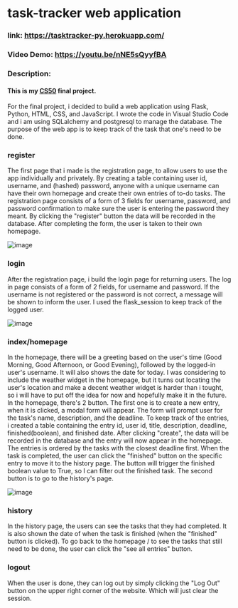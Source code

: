 # task-tracker web application
### link: https://tasktracker-py.herokuapp.com/
### Video Demo:  https://youtu.be/nNE5sQyyfBA
### Description:
#### This is my [CS50](https://discover.edx.org/xgs/course/introduction-computer-science-harvardx-cs50x?hs-referral=Course-Card&hsLang=en#!) final project.
For the final project, i decided to build a web application using Flask, Python, HTML, CSS, and JavaScript.
I wrote the code in Visual Studio Code and i am using SQLalchemy and postgresql to manage the database.
The purpose of the web app is to keep track of the task that one's need to be done.

### register
The first page that i made is the registration page, to allow users to use the app individually and privately. By creating a table containing user id, username, and (hashed) password,
anyone with a unique username can have their own homepage and create their own entries of to-do tasks.
The registration page consists of a form of 3 fields for username, password, and password confirmation to make sure the user is entering the password they meant.
By clicking the "register" button the data will be recorded in the database.
After completing the form, the user is taken to their own homepage.

![image](https://user-images.githubusercontent.com/78975611/160450049-c85aa2d0-db23-441c-9351-aa960fb16ff4.png)



### login
After the registration page, i build the login page for returning users. The log in page consists of a form of 2 fields, for username and password.
If the username is not registered or the password is not correct, a message will be shown to inform the user.
I used the flask_session to keep track of the logged user.

![image](https://user-images.githubusercontent.com/78975611/155982061-f16ea72d-e0eb-4b89-bb7b-e8f077473582.png)


### index/homepage
In the homepage, there will be a greeting based on the user's time (Good Morning, Good Afternoon, or Good Evening), followed by the logged-in user's username.
It will also shows the date for today.
I was considering to include the weather widget in the homepage, but it turns out locating the user's location and make a decent weather widget is harder than i tought,
so i will have to put off the idea for now and hopefully make it in the future.
In the homepage, there's 2 button.
The first one is to create a new entry, when it is clicked, a modal form will appear. The form will prompt user for the task's name, description, and the deadline.
To keep track of the entries, i created a table containing the entry id, user id, title, description, deadline, finished(boolean), and finished date.
After clicking "create", the data will be recorded in the database and
the entry will now appear in the homepage. The entries is ordered by the tasks with the closest deadline first.
When the task is completed, the user can click the "finished" button on the specific entry to move it to the history page. The button will trigger the finished boolean value to True,
so I can filter out the finished task.
The second button is to go to the history's page.

![image](https://user-images.githubusercontent.com/78975611/155981906-014001b0-cdcb-4b41-ab80-8b4278ec2b25.png)


### history
In the history page, the users can see the tasks that they had completed. It is also shown the date of when the task is finished (when the "finished" button is clicked).
To go back to the homepage / to see the tasks that still need to be done, the user can click the "see all entries" button.

### logout
When the user is done, they can log out by simply clicking the "Log Out" button on the upper right corner of the website. Which will just clear the session.
